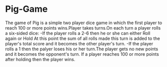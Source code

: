 # Pig-Game
The game of Pig is a simple two player dice game in which the first player to reach 100 or more points wins.Player takes turns.On each turn a player rolls a six-sided dice:
-If the player rolls a 2-6 then he or she can either
    Roll again or
    Hold
  At this point the sum of all rolls made this turn is added to the player's total score and it becomes the other player's turn.
-If the player rolls a 1 then the palyer loses his or her turn.The player gets no new points and it becomes the opponent's turn.
If a player reaches 100 or more points after holding then the player wins.
